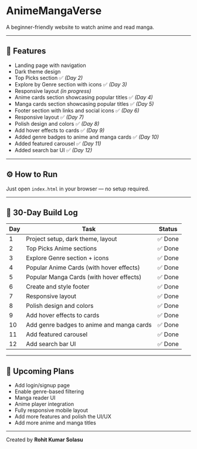 # AnimeMangaVerse

A beginner-friendly website to watch anime and read manga.

---

## 🌟 Features

- Landing page with navigation
- Dark theme design
- Top Picks section ✅ *(Day 2)*
- Explore by Genre section with icons ✅ *(Day 3)*
- Responsive layout *(in progress)*
- Anime cards section showcasing popular titles ✅ *(Day 4)*
- Manga cards section showcasing popular titles ✅ *(Day 5)*
- Footer section with links and social icons ✅ *(Day 6)*
- Responsive layout ✅ *(Day 7)*
- Polish design and colors ✅ *(Day 8)*
- Add hover effects to cards ✅ *(Day 9)*
- Added genre badges to anime and manga cards ✅ *(Day 10)*
- Added featured carousel ✅ *(Day 11)*
- Added search bar UI ✅ *(Day 12)*



---

## ⚙️ How to Run

Just open `index.html` in your browser — no setup required.

---

## 📆 30-Day Build Log

| Day | Task                                      | Status   |
|-----|-------------------------------------------|----------|
| 1   | Project setup, dark theme, layout         | ✅ Done  |
| 2   | Top Picks Anime sections                  | ✅ Done  |
| 3   | Explore Genre section + icons             | ✅ Done  |
| 4   | Popular Anime Cards (with hover effects)  | ✅ Done  |
| 5   | Popular Manga Cards (with hover effects)  | ✅ Done  |
| 6   | Create and style footer                   | ✅ Done  |
| 7   | Responsive layout                         | ✅ Done  |
| 8   | Polish design and colors                  | ✅ Done  |
| 9   | Add hover effects to cards                | ✅ Done  |
| 10  | Add genre badges to anime and manga cards | ✅ Done  |
| 11  | Add featured carousel                     | ✅ Done  |
|12   |Add search bar UI                          | ✅ Done  | 

---

## 🚧 Upcoming Plans

- Add login/signup page
- Enable genre-based filtering
- Manga reader UI
- Anime player integration
- Fully responsive mobile layout
- Add more features and polish the UI/UX
- Add more anime and manga titles



---

Created by **Rohit Kumar Solasu**
